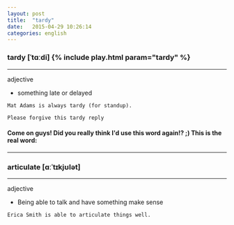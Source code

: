 ```yaml
---
layout: post
title:  "tardy"
date:   2015-04-29 10:26:14 
categories: english
---
```

### tardy [ˈtɑːdi] {% include play.html param="tardy" %}
-----------
adjective

- something late or delayed

`Mat Adams is always tardy (for standup).`

`Please forgive this tardy reply`




#### Come on guys! Did you really think I'd use this word again!? ;)   This is the real word:


-----------




### articulate [ɑːˈtɪkjʊlət] 
-----------
adjective 

- Being able to talk and have something make sense

`Erica Smith is able to articulate things well.`


